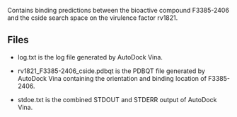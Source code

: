 Contains binding predictions between the bioactive compound F3385-2406 and the cside search space on the virulence factor rv1821.

## Files

- log.txt is the log file generated by AutoDock Vina.

- rv1821_F3385-2406_cside.pdbqt is the PDBQT file generated by AutoDock Vina containing the orientation and binding location of F3385-2406.

- stdoe.txt is the combined STDOUT and STDERR output of AutoDock Vina.

